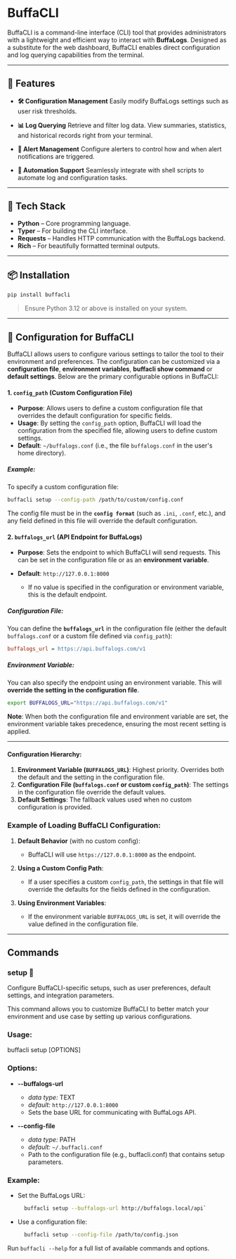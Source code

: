 # BuffaCLI

BuffaCLI is a command-line interface (CLI) tool that provides administrators with a lightweight and efficient way to interact with **BuffaLogs**. Designed as a substitute for the web dashboard, BuffaCLI enables direct configuration and log querying capabilities from the terminal.

---

## 🚀 Features

* **🛠 Configuration Management**
  Easily modify BuffaLogs settings such as user risk thresholds.

* **📊 Log Querying**
  Retrieve and filter log data. View summaries, statistics, and historical records right from your terminal.

* **🚨 Alert Management**
  Configure alerters to control how and when alert notifications are triggered.

* **🤖 Automation Support**
  Seamlessly integrate with shell scripts to automate log and configuration tasks.

---

## 🧰 Tech Stack

* **Python** – Core programming language.
* **Typer** – For building the CLI interface.
* **Requests** – Handles HTTP communication with the BuffaLogs backend.
* **Rich** – For beautifully formatted terminal outputs.

---

## 📦 Installation

```bash
pip install buffacli
```

> Ensure Python 3.12 or above is installed on your system.

---

## 📜 **Configuration for BuffaCLI**

BuffaCLI allows users to configure various settings to tailor the tool to their environment and preferences. The configuration can be customized via a **configuration file**, **environment variables**, **buffacli show command** or **default settings**. Below are the primary configurable options in BuffaCLI:


#### 1. **`config_path`** (Custom Configuration File)

* **Purpose**: Allows users to define a custom configuration file that overrides the default configuration for specific fields.
* **Usage**: By setting the `config_path` option, BuffaCLI will load the configuration from the specified file, allowing users to define custom settings.
* **Default**: `~/buffalogs.conf` (i.e., the file `buffalogs.conf` in the user's home directory).

##### Example:

To specify a custom configuration file:

```bash
buffacli setup --config-path /path/to/custom/config.conf
```

The config file must be in the **`config format`** (such as `.ini`, `.conf`, etc.), and any field defined in this file will override the default configuration.


#### 2. **`buffalogs_url`** (API Endpoint for BuffaLogs)

* **Purpose**: Sets the endpoint to which BuffaCLI will send requests. This can be set in the configuration file or as an **environment variable**.
* **Default**: `http://127.0.0.1:8000`

  * If no value is specified in the configuration or environment variable, this is the default endpoint.

##### **Configuration File**:

You can define the **`buffalogs_url`** in the configuration file (either the default `buffalogs.conf` or a custom file defined via `config_path`):

```ini
buffalogs_url = https://api.buffalogs.com/v1
```

##### **Environment Variable**:

You can also specify the endpoint using an environment variable. This will **override the setting in the configuration file**.

```bash
export BUFFALOGS_URL="https://api.buffalogs.com/v1"
```

**Note**: When both the configuration file and environment variable are set, the environment variable takes precedence, ensuring the most recent setting is applied.

---

#### Configuration Hierarchy:

1. **Environment Variable (`BUFFALOGS_URL`)**: Highest priority. Overrides both the default and the setting in the configuration file.
2. **Configuration File (`buffalogs.conf` or custom `config_path`)**: The settings in the configuration file override the default values.
3. **Default Settings**: The fallback values used when no custom configuration is provided.


### Example of Loading BuffaCLI Configuration:

1. **Default Behavior** (with no custom config):

   * BuffaCLI will use `https://127.0.0.1:8000` as the endpoint.

2. **Using a Custom Config Path**:

   * If a user specifies a custom `config_path`, the settings in that file will override the defaults for the fields defined in the configuration.

3. **Using Environment Variables**:

   * If the environment variable `BUFFALOGS_URL` is set, it will override the value defined in the configuration file.

---

## Commands

### setup 🔧
Configure BuffaCLI-specific setups, such as user preferences, default settings, and integration parameters.

This command allows you to customize BuffaCLI to better match your environment and use case by setting up various configurations.

### Usage:
buffacli setup [OPTIONS]

### Options:
* **--buffalogs-url**
    * _data type:_ TEXT
    * _default:_ `http://127.0.0.1:8000`
    * Sets the base URL for communicating with BuffaLogs API. 

 * **--config-file** 
    * _data type:_ PATH
    * _default:_ `~/.buffacli.conf`
    * Path to the configuration file (e.g., buffacli.conf) that contains setup parameters.

### Example:
- Set the BuffaLogs URL:
  ```bash
    buffacli setup --buffalogs-url http://buffalogs.local/api`
  ```
  
- Use a configuration file:
  ```bash
    buffacli setup --config-file /path/to/config.json
  ```
  

Run `buffacli --help` for a full list of available commands and options.
